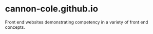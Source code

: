 # cannon-cole.github.io
Front end websites demonstrating competency in a variety of front end concepts.
